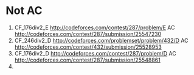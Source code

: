 # Not AC
1. CF_176div2_E http://codeforces.com/contest/287/problem/E
    AC http://codeforces.com/contest/287/submission/25547230
2. CF_246div2_D http://codeforces.com/problemset/problem/432/D
    AC http://codeforces.com/contest/432/submission/25528953
3. CF_176div2_D http://codeforces.com/contest/287/problem/D
    AC http://codeforces.com/contest/287/submission/25548861
4. 
